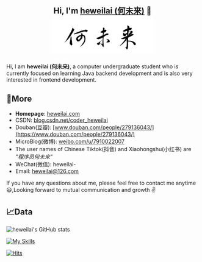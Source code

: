 <h2 align="center">
	Hi, I'm <a href="http://heweilai.com/" target="_blank">heweilai (何未来)</a> 👋<br>
	<a href="http://heweilai.com/" target="_blank"><img src="https://raw.githubusercontent.com/he-weilai/he-weilai/main/Signature-of-heweilai-Chinese-name.jpg" height="100px" style="margin-bottom:-1px"></a>
</h2>

Hi, I am <strong>heweilai (何未来)</strong>, a computer undergraduate student who is currently focused on learning Java backend development and is also very interested in frontend development.

## 🔗More

- <strong>Homepage</strong>: [heweilai.com](http://heweilai.com)
- CSDN: [blog.csdn.net/coder_heweilai](https://blog.csdn.net/coder_heweilai)
- Douban(豆瓣): [www.douban.com/people/279136043/](https://www.douban.com/people/279136043/)
- MicroBlog(微博): [weibo.com/u/7910022007](https://weibo.com/u/7910022007)
- The user names of Chinese Tiktok(抖音) and Xiaohongshu(小红书) are _"程序员何未来"_
- WeChat(微信): heweilai-
- Email: [heweilai@126.com](mailto:heweilai@126.com)

If you have any questions about me, please feel free to contact me anytime 😃,Looking forward to mutual communication and growth ✌️

## 📈Data

![heweilai's GitHub stats](https://github-readme-stats.vercel.app/api?username=he-weilai&show_icons=true&count_private=true&hide_border=true&include_all_commits=true&layout=compact)

[![My Skills](https://skillicons.dev/icons?i=java,c,cpp,python,html,css,git,linux,windows,idea,eclipse,vscode,md&theme=light)](https://skillicons.dev)

[![Hits](https://hits.seeyoufarm.com/api/count/incr/badge.svg?url=https%3A%2F%2Fgithub.com%2Fhe-weilai&count_bg=%23CB2AF1&title_bg=%23323FE1&icon=&icon_color=%23E7E7E7&title=GitHub+Viewers&edge_flat=false)](https://hits.seeyoufarm.com)
